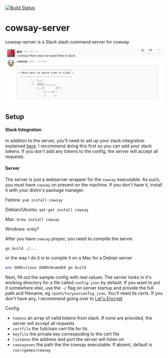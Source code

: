 [![Build Status](https://travis-ci.org/guygrigsby/cowsay-server.svg?branch=master)](https://travis-ci.org/guygrigsby/cowsay-server)

# cowsay-server
cowsay-server is a Slack slash command server for cowsay

![Sample](/image/sample.png)

## Setup

#### Slack Integration

In addition to the server, you'll need to set up your slack integration explained [here](https://api.slack.com/slash-commands). I recommend doing this first so you can add your slack tokens. If you don't add any tokens to the config, the server will accept all requests.

#### Server

The server is just a webserver wrapper for the `cowsay` executable. As such, you must have `cowsay` on present on the machine. If you don't have it, install it with your distro's package manager.

Fedora:
`yum install cowsay`

Debian/Ubuntu:
`apt-get install cowsay`

Mac:
`brew install cowsay`

Windows:
srsly?

After you have `cowsay` proper, you need to compille the server.

```bash
go build ./...
```
or the way I do it is to compile it on a Mac for a Debian server
```bash
env GOOS=linux GOARCH=amd64 go build
```


Next, fill out the sample config with real values. The server looks in it's working directory for a file called `config.json` by default. If you want to put it somewhere else, use the `-c` flag on server startup and provide the full path and filename, eg `/path/to/yourconfig.json`. You'll need tls certs. If you don't have any, I recommend going over to [Let's Encrypt](https://letsencrypt.org/)

Config
- `tokens` an array of valid tokens from slack. If none are provided, the server will accept all requests
- `certfile` the fullchain cert file for tls
- `keyfile` the private key correspoding to the cert file
- `listenon` the address and port the server will listen on
- `cowsayexec` the path the the cowsay executable. If absent, default is `/usr/games/cowsay`


